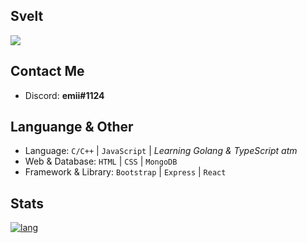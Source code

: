 ## Svelt
  
![](https://pa1.narvii.com/6691/dc0225220c6baae20f611a10e31d34789cbf3ae7_hq.gif)

## Contact Me
* Discord: **emii#1124**

## Languange & Other
* Language: `C/C++` | `JavaScript` | *Learning Golang & TypeScript atm*
* Web & Database: `HTML` | `CSS` | `MongoDB`
* Framework & Library: `Bootstrap` | `Express` | `React`

## Stats
[![lang](https://github-readme-stats.vercel.app/api/top-langs/?username=yukii2k&layout=compact&theme=omni)](https://github.com/yukii2k/)
